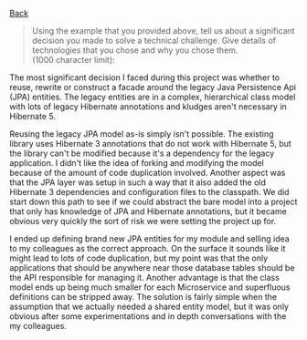 [Back](../README.md)

> Using the example that you provided above, tell us about a significant 
decision you made to solve a technical challenge. Give details of 
technologies that you chose and why you chose them.  
(1000 character limit):

The most significant decision I faced during this project was whether to reuse, rewrite or construct a facade around the legacy Java Persistence Api (JPA) entities. The legacy entities are in a complex, hierarchical class model with lots of legacy Hibernate annotations and kludges aren't necessary in Hibernate 5.  
  
Reusing the legacy JPA model as-is simply isn't possible. The existing library uses Hibernate 3 annotations that do not work with Hibernate 5, but the library can't be modified because it's a dependency for the legacy application. I didn't like the idea of forking and modifying the model because of the amount of code duplication involved. Another aspect was that the JPA layer was setup in such a way that it also added the old Hibernate 3 dependencies and configuration files to the classpath. We did start down this path to see if we could abstract the bare model into a project that only has knowledge of JPA and Hibernate annotations, but it became obvious very quickly the sort of risk we were setting the project up for.  
  
I ended up defining brand new JPA entities for my module and selling idea to my colleagues as the correct approach. On the surface it sounds like it might lead to lots of code duplication, but my point was that the only applications that should be anywhere near those database tables should be the API responsible for managing it. Another advantage is that the class model ends up being much smaller for each Microservice and superfluous definitions can be stripped away. The solution is fairly simple when the assumption that we actually needed a shared entity model, but it was only obvious after some experimentations and in depth conversations with the my colleagues. 

